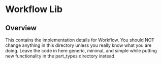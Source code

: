 # Workflow Lib

## Overview
This contains the implementation details for Workflow. You
should NOT change anything in this directory unless you
really know what you are doing. Leave the code in here generic,
minimal, and simple while putting new functionality in the
part_types directory instead.

